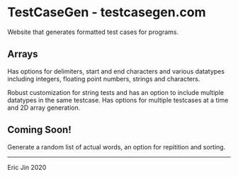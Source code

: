 # TestCaseGen - testcasegen.com
 Website that generates formatted test cases for programs.

## Arrays
 Has options for delimiters, start and end characters and various datatypes
 including integers, floating point numbers, strings and characters.
 
 Robust customization for string tests and has an option to include multiple datatypes in the same testcase.
 Has options for multiple testcases at a time and 2D array generation. 

## Coming Soon!
 Generate a random list of actual words, an option for repitition and sorting.

 ---
 Eric Jin 2020
